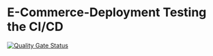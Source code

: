 # E-Commerce-Deployment Testing the CI/CD
[![Quality Gate Status](https://sonarcloud.io/api/project_badges/measure?project=Pasindu-Madhuwantha_E-Commerce-Deployment&metric=alert_status)](https://sonarcloud.io/summary/new_code?id=Pasindu-Madhuwantha_E-Commerce-Deployment)
